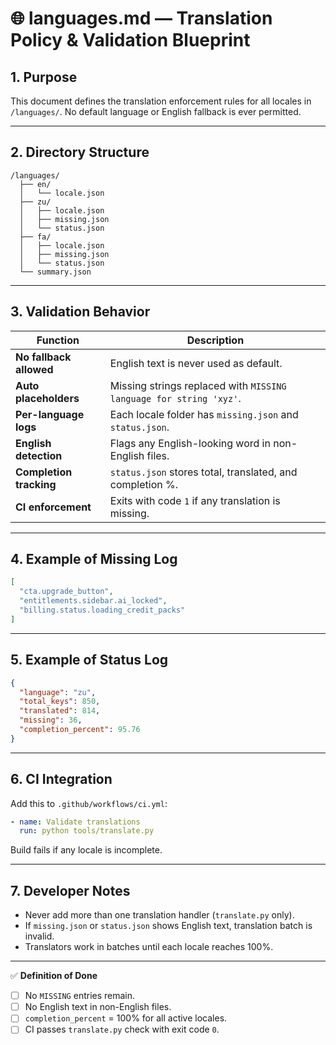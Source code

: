 # 🌐 languages.md — Translation Policy & Validation Blueprint

## 1. Purpose
This document defines the translation enforcement rules for all locales in `/languages/`.
No default language or English fallback is ever permitted.

---

## 2. Directory Structure
```
/languages/
  ├── en/
  │   └── locale.json
  ├── zu/
  │   ├── locale.json
  │   ├── missing.json
  │   └── status.json
  ├── fa/
  │   ├── locale.json
  │   ├── missing.json
  │   └── status.json
  └── summary.json
```

---

## 3. Validation Behavior

| Function | Description |
|-----------|--------------|
| **No fallback allowed** | English text is never used as default. |
| **Auto placeholders** | Missing strings replaced with `MISSING language for string 'xyz'`. |
| **Per-language logs** | Each locale folder has `missing.json` and `status.json`. |
| **English detection** | Flags any English-looking word in non-English files. |
| **Completion tracking** | `status.json` stores total, translated, and completion %. |
| **CI enforcement** | Exits with code `1` if any translation is missing. |

---

## 4. Example of Missing Log
```json
[
  "cta.upgrade_button",
  "entitlements.sidebar.ai_locked",
  "billing.status.loading_credit_packs"
]
```

---

## 5. Example of Status Log
```json
{
  "language": "zu",
  "total_keys": 850,
  "translated": 814,
  "missing": 36,
  "completion_percent": 95.76
}
```

---

## 6. CI Integration
Add this to `.github/workflows/ci.yml`:
```yaml
- name: Validate translations
  run: python tools/translate.py
```

Build fails if any locale is incomplete.

---

## 7. Developer Notes
- Never add more than one translation handler (`translate.py` only).
- If `missing.json` or `status.json` shows English text, translation batch is invalid.
- Translators work in batches until each locale reaches 100%.

---

✅ **Definition of Done**
- [ ] No `MISSING` entries remain.  
- [ ] No English text in non-English files.  
- [ ] `completion_percent` = 100% for all active locales.  
- [ ] CI passes `translate.py` check with exit code `0`.
